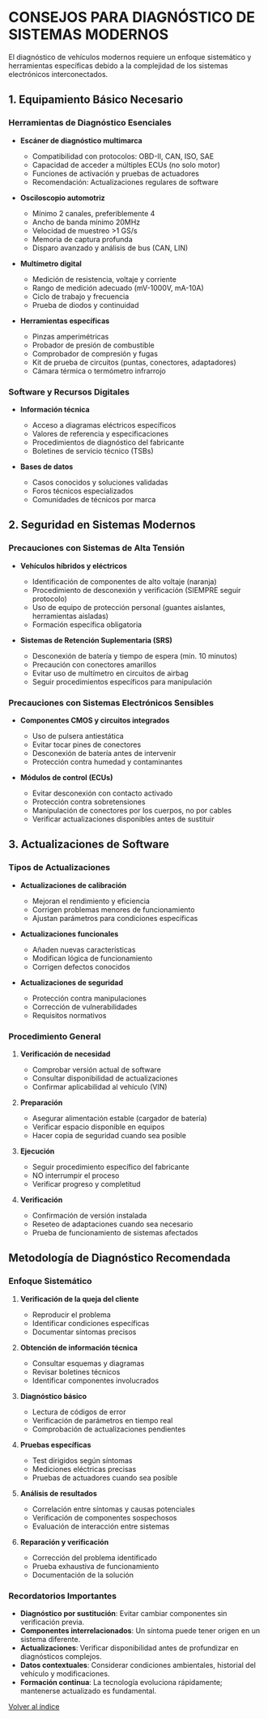 # CONSEJOS PARA DIAGNÓSTICO DE SISTEMAS MODERNOS

El diagnóstico de vehículos modernos requiere un enfoque sistemático y herramientas específicas debido a la complejidad de los sistemas electrónicos interconectados.

## 1. Equipamiento Básico Necesario

### Herramientas de Diagnóstico Esenciales

- **Escáner de diagnóstico multimarca**
  - Compatibilidad con protocolos: OBD-II, CAN, ISO, SAE
  - Capacidad de acceder a múltiples ECUs (no solo motor)
  - Funciones de activación y pruebas de actuadores
  - Recomendación: Actualizaciones regulares de software

- **Osciloscopio automotriz**
  - Mínimo 2 canales, preferiblemente 4
  - Ancho de banda mínimo 20MHz
  - Velocidad de muestreo >1 GS/s
  - Memoria de captura profunda
  - Disparo avanzado y análisis de bus (CAN, LIN)

- **Multímetro digital**
  - Medición de resistencia, voltaje y corriente
  - Rango de medición adecuado (mV-1000V, mA-10A)
  - Ciclo de trabajo y frecuencia
  - Prueba de diodos y continuidad

- **Herramientas específicas**
  - Pinzas amperimétricas
  - Probador de presión de combustible
  - Comprobador de compresión y fugas
  - Kit de prueba de circuitos (puntas, conectores, adaptadores)
  - Cámara térmica o termómetro infrarrojo

### Software y Recursos Digitales

- **Información técnica**
  - Acceso a diagramas eléctricos específicos
  - Valores de referencia y especificaciones
  - Procedimientos de diagnóstico del fabricante
  - Boletines de servicio técnico (TSBs)

- **Bases de datos**
  - Casos conocidos y soluciones validadas
  - Foros técnicos especializados
  - Comunidades de técnicos por marca

## 2. Seguridad en Sistemas Modernos

### Precauciones con Sistemas de Alta Tensión

- **Vehículos híbridos y eléctricos**
  - Identificación de componentes de alto voltaje (naranja)
  - Procedimiento de desconexión y verificación (SIEMPRE seguir protocolo)
  - Uso de equipo de protección personal (guantes aislantes, herramientas aisladas)
  - Formación específica obligatoria

- **Sistemas de Retención Suplementaria (SRS)**
  - Desconexión de batería y tiempo de espera (min. 10 minutos)
  - Precaución con conectores amarillos
  - Evitar uso de multímetro en circuitos de airbag
  - Seguir procedimientos específicos para manipulación

### Precauciones con Sistemas Electrónicos Sensibles

- **Componentes CMOS y circuitos integrados**
  - Uso de pulsera antiestática
  - Evitar tocar pines de conectores
  - Desconexión de batería antes de intervenir
  - Protección contra humedad y contaminantes

- **Módulos de control (ECUs)**
  - Evitar desconexión con contacto activado
  - Protección contra sobretensiones
  - Manipulación de conectores por los cuerpos, no por cables
  - Verificar actualizaciones disponibles antes de sustituir

## 3. Actualizaciones de Software

### Tipos de Actualizaciones

- **Actualizaciones de calibración**
  - Mejoran el rendimiento y eficiencia
  - Corrigen problemas menores de funcionamiento
  - Ajustan parámetros para condiciones específicas

- **Actualizaciones funcionales**
  - Añaden nuevas características
  - Modifican lógica de funcionamiento
  - Corrigen defectos conocidos

- **Actualizaciones de seguridad**
  - Protección contra manipulaciones
  - Corrección de vulnerabilidades
  - Requisitos normativos

### Procedimiento General

1. **Verificación de necesidad**
   - Comprobar versión actual de software
   - Consultar disponibilidad de actualizaciones
   - Confirmar aplicabilidad al vehículo (VIN)

2. **Preparación**
   - Asegurar alimentación estable (cargador de batería)
   - Verificar espacio disponible en equipos
   - Hacer copia de seguridad cuando sea posible

3. **Ejecución**
   - Seguir procedimiento específico del fabricante
   - NO interrumpir el proceso
   - Verificar progreso y completitud

4. **Verificación**
   - Confirmación de versión instalada
   - Reseteo de adaptaciones cuando sea necesario
   - Prueba de funcionamiento de sistemas afectados

## Metodología de Diagnóstico Recomendada

### Enfoque Sistemático

1. **Verificación de la queja del cliente**
   - Reproducir el problema
   - Identificar condiciones específicas
   - Documentar síntomas precisos

2. **Obtención de información técnica**
   - Consultar esquemas y diagramas
   - Revisar boletines técnicos
   - Identificar componentes involucrados

3. **Diagnóstico básico**
   - Lectura de códigos de error
   - Verificación de parámetros en tiempo real
   - Comprobación de actualizaciones pendientes

4. **Pruebas específicas**
   - Test dirigidos según síntomas
   - Mediciones eléctricas precisas
   - Pruebas de actuadores cuando sea posible

5. **Análisis de resultados**
   - Correlación entre síntomas y causas potenciales
   - Verificación de componentes sospechosos
   - Evaluación de interacción entre sistemas

6. **Reparación y verificación**
   - Corrección del problema identificado
   - Prueba exhaustiva de funcionamiento
   - Documentación de la solución

### Recordatorios Importantes

- **Diagnóstico por sustitución**: Evitar cambiar componentes sin verificación previa.
- **Componentes interrelacionados**: Un síntoma puede tener origen en un sistema diferente.
- **Actualizaciones**: Verificar disponibilidad antes de profundizar en diagnósticos complejos.
- **Datos contextuales**: Considerar condiciones ambientales, historial del vehículo y modificaciones.
- **Formación continua**: La tecnología evoluciona rápidamente; mantenerse actualizado es fundamental.

[Volver al índice](../sensores-y-actuadores.md)